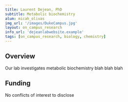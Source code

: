 ```yaml
---
title: Laurent Dejean, PhD
subtitle: Metabolic biochemistry
alum: micah_olivas
img_url: '/images/DukeCampus.jpg'
layout: on_campus_research
info_url: 'dejeanlabwebsite.example'
tags: [on_campus_research, biology, chemistry]
---
```

## Overview
Our lab investigates metabolic biochemistry blah blah blah

## Funding
No conflicts of interest to disclose
